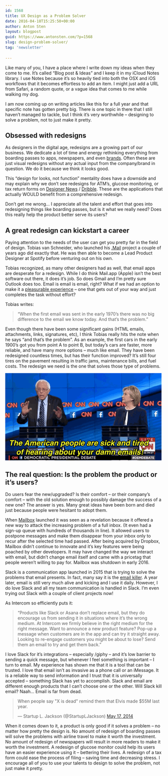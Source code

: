 ```yaml
---
id: 1568
title: UX Design as a Problem Solver
date: 2016-04-18T15:25:50+00:00
author: Anton Sten
layout: blogpost
guid: https://www.antonsten.com/?p=1568
slug: design-problem-solver/
tag: 'newsletter'

---
```

Like many of you, I have a place where I write down my ideas when they come to me. It’s called “Blog post & Ideas” and I keep it in my iCloud Notes library. I use Notes because it’s so heavily tied into both the OSX and iOS workflows that it becomes effortless to add an item. I might just add a URL from Safari, a random quote, or a vague idea that comes to me while walking my dog.

I am now coming up on writing articles like this for a full year and that specific note has gotten pretty big. There is one topic in there that I still haven’t managed to tackle, but I think it’s very worthwhile &#8211; designing to solve a problem, not to just make it pretty.

## Obsessed with redesigns

As designers in the digital age, redesigns are a growing part of our business. We dedicate a lot of time and energy rethinking everything from boarding passes to apps, newspapers, and even <a href="http://www.minimallyminimal.com/blog/2012/7/3/the-next-microsoft.html" target="_blank">brands</a>. Often these are just visual redesigns without any actual input from the company/brand in question. We do it because we think it looks good.

This “design for looks, not function” mentality does have a downside and may explain why we don’t see redesigns for ATM’s, glucose monitoring, or tax return forms on <a href="http://www.designernews.com" target="_blank">Designer News</a> / <a href="https://dribbble.com/shots" target="_blank">Dribble</a>. These are the applications that actually WOULD benefit from a comprehensive redesign.

Don’t get me wrong&#8230; I appreciate all the talent and effort that goes into redesigning things like boarding passes, but is it what we really need? Does this really help the product better serve its users?

## A great redesign can kickstart a career

Paying attention to the needs of the user can get you pretty far in the field of design. Tobias van Schneider, who launched his <a href="http://www.vanschneider.com/work/dotmailapp/" target="_blank">.Mail</a> project a couple of years ago did exactly that. He was then able to become a Lead Product Designer at Spotify before venturing out on his own.

Tobias recognized, as many other designers had as well, that email apps are desperate for a redesign. While I do think Mail.app (Apple) isn’t the best software out there, it does it’s job. So does Gmail and I’m pretty sure Outlook does too. Email is email is email, right? What if we had an option to make it a <a href="https://www.antonsten.com/the-extra-effort-for-great-ux/" target="_blank">pleasurable experience</a> &#8211; one that gets out of your way and just completes the task without effort?

Tobias writes:
> “When the first email was sent in the early 1970’s there was no big difference to the email we know today. And that’s the problem.”

Even though there have been some significant gains (HTML emails, attachments, links, signatures, etc), I think Tobias really hits the note when he says “and that’s the problem”. As an example, the first cars in the early 1900’s got you from point A to point B, but today’s cars are faster, more reliable, and have many more options &#8211; much like email. They have been redesigned countless times, but has their function improved? It’s still four tires on the pavement resulting in traffic jams, maintenance bills, and fuel costs. The redesign we need is the one that solves those type of problems.

![Design as a problem solver](/images/giphy-1.gif)

## The real question: Is the problem the product or it’s users?

Do users fear the new/upgraded? Is their comfort &#8211; or their company’s comfort &#8211; with the old solution enough to possibly damage the success of a new one? The answer is yes. Many great ideas have been born and died just because people were hesitant to adopt them.

When <a href="http://www.mailboxapp.com" target="_blank">Mailbox</a> launched it was seen as a revelation because it offered a new way to attack the increasing problem of a full inbox. (It even had a sign-up queue with hundreds of thousands in line). It allowed users to postpone messages and make them disappear from your inbox only to recur after the selected time had passed. After being acquired by Dropbox, Mailbox didn’t continue to innovate and it’s key features were being poached by other developers. It may have changed the way we interact with email, but didn’t change email itself and came with a pricetag that people weren’t willing to pay for. Mailbox was shutdown in early 2016.

Slack is a communication app launched in 2015 that is trying to solve the problems that email presents. In fact, many say it is the <a href="http://www.theverge.com/2014/8/12/5991005/slack-is-killing-email-yes-really" target="_blank">email killer</a>. A year later, email is still very much alive and kicking and I use it daily. However, I do love Slack and all my team communication is handled in Slack. I’m even trying out Slack with a couple of client projects now!

As Intercom so efficiently puts it:

> “Products like Slack or Asana don’t replace email, but they do encourage us from sending it in situations where it’s the wrong medium. At Intercom we firmly believe in the right medium for the right message. Want to announce a new product feature? Pop-up a message when customers are in the app and can try it straight away. Looking to re-engage customers you might be about to lose? Send them an email to try and get them back.”

I love Slack for it’s integrations &#8211; especially /giphy &#8211; and it’s low barrier to sending a quick message, but whenever I feel something is important &#8211; I turn to email. My experience has shown me that it is a tool that can be trusted. I love that email isn’t as invasive as a phone call or an iMessage. It is a reliable way to send information and I trust that it is universally accepted &#8211; something Slack has yet to accomplish. Slack and email are different enough products that I can’t choose one or the other. Will Slack kill email? Naah… Email is far from dead.

<blockquote class="twitter-tweet" data-width="500">
  <p lang="en" dir="ltr">
    When people say "X is dead" remind them that Elvis made $55M last year.
  </p>

  <p>
    &mdash; Startup L. Jackson (@StartupLJackson) <a href="https://twitter.com/StartupLJackson/status/467768234138013696">May 17, 2014</a>
  </p>
</blockquote>



When it comes down to it, a product is only good if it solves a problem &#8211; no matter how pretty the design is. No amount of redesign of boarding passes will solve the problems with airline travel to make it worth the investment. No amount of redesign of newspapers will result in more readers to make it worth the investment. A redesign of glucose monitor could help its users have an easier experience using it &#8211; bettering their lives. A redesign of a tax form could ease the process of filing &#8211; saving time and decreasing stress. I encourage all of you to use your talents to design to solve the problem, not just make it pretty.
